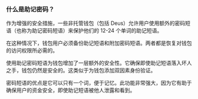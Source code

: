 ### 什么是助记密码？

作为增强的安全措施，一些非托管钱包（包括 Deus）允许用户使用额外的密码短语（也称为助记密码短语）来保护他们的 12-24 个单词的助记短语。

在这种情况下，钱包用户必须备份助记短语和附加密码短语。两者都是恢复对钱包的访问权限所必需的。

使用助记密码短语为钱包增加了一层额外的安全性。它确保即使助记短语落入坏人之手，钱包仍然是安全的。这类似于为钱包添加双因素身份验证。

密码短语的优点是它可以只有一个词，便于记忆。此功能非常强大，因为它有助于确保用户的资金安全，即使助记短语被他人泄露和看到。